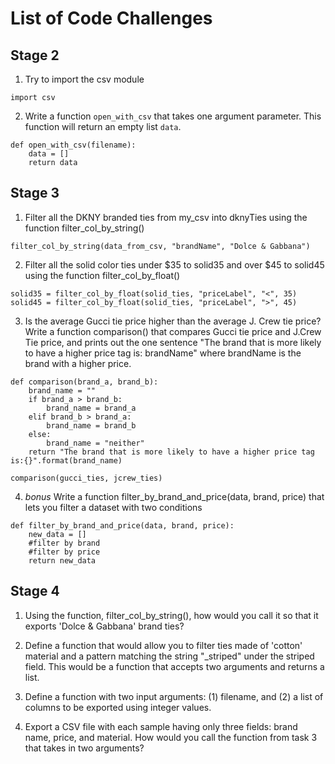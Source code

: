 # List of Code Challenges

## Stage 2

1. Try to import the csv module

`import csv`

2. Write a function `open_with_csv` that takes one argument parameter. This function will return an empty list `data`.

```
def open_with_csv(filename):
    data = []
    return data
```

## Stage 3

1. Filter all the DKNY branded ties from my_csv into dknyTies using the function filter_col_by_string()

`filter_col_by_string(data_from_csv, "brandName", "Dolce & Gabbana")`

2. Filter all the solid color ties under $35 to solid35 and over $45 to solid45 using the function filter_col_by_float()

```
solid35 = filter_col_by_float(solid_ties, "priceLabel", "<", 35)
solid45 = filter_col_by_float(solid_ties, "priceLabel", ">", 45)
```

3. Is the average Gucci tie price higher than the average J. Crew tie price? Write a function comparison() that compares Gucci tie price and J.Crew Tie price, and prints out the one sentence "The brand that is more likely to have a higher price tag is: brandName" where brandName is the brand  with a higher price.

```
def comparison(brand_a, brand_b):
    brand_name = ""
    if brand_a > brand_b:
        brand_name = brand_a
    elif brand_b > brand_a:
        brand_name = brand_b
    else:
        brand_name = "neither"
    return "The brand that is more likely to have a higher price tag is:{}".format(brand_name)

comparison(gucci_ties, jcrew_ties)
```

4. *bonus* Write a function filter_by_brand_and_price(data, brand, price) that lets you filter a dataset with two conditions

```
def filter_by_brand_and_price(data, brand, price):
    new_data = []
    #filter by brand
    #filter by price
    return new_data
```

## Stage 4

1. Using the function, filter_col_by_string(), how would you call it so that it exports 'Dolce & Gabbana' brand ties?

2. Define a function that would allow you to filter ties made of 'cotton' material and a pattern matching the string "_striped" under the striped field. This would be a function that accepts two arguments and returns a list.

3. Define a function with two input arguments: (1) filename, and (2) a list of columns to be exported using integer values.

4. Export a CSV file with each sample having only three fields: brand name, price, and material. How would you call the function from task 3 that takes in two arguments?


